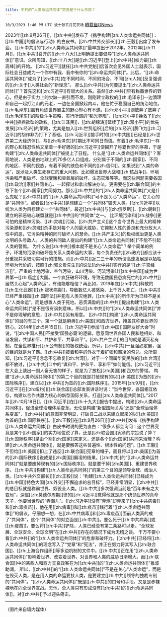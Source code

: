 ```yaml
---
title: 中共的“人类命运共同体”究竟是个什么东西？
---
```

`10/3/2023 1:46 PM UTC 波士顿五月花农场` [轉載自GNews](https://gnews.org/articles/1775166)

2023年[[zh:9月26日]]，[[zh:中共]]发布了《携手构建[[zh:人类命运共同体]]：[[zh:中国]]的倡议与行动》的白皮书。[[zh:中共外交部长]][[zh:王毅]]出席了发布会。
[[zh:中共]]的“[[zh:人类命运共同体]]”最早提出于2012年。2012年[[zh:11月]]，[[zh:中共]]召开的[[zh:十八大]]上明确提出要倡导“[[zh:人类命运共同体]]”意识。众所周知，[[zh:十八大]]是[[zh:习近平]]登上[[zh:中共]]权力最[[zh:高峰]]的开始。 [[zh:习近平]]就任[[zh:中共党魁]]后首次会见外国人士就表示，国际社会日益成为一个你中有我、我中有你的“[[zh:命运共同体]]”。此后，“[[zh:命运共同体]]”成为了[[zh:中共]]在不同时间、不同的场合、不同[[zh:人物]]反复强调的[[zh:关于]]人类社会的“新理念”。
那么[[zh:中共]]为何要提出“[[zh:人类命运共同体]]”？首先这和[[zh:习近平]]有很大的关系。虽然[[zh:中共]]早有称霸世界的野心，但是由于实力上的欠缺一直引而不发。刚刚建立政权的[[zh:毛泽东]]一边清理和自己一起打江山的元老，一边在全国掀起内斗，他在忙于稳固自己的统治地位。[[zh:毛泽东]]虽有角逐世界霸主的野心却心有不逮。[[zh:邓小平]]则放弃了放弃了[[zh:毛泽东]]的阶级斗争策略，实行所谓的“韬光养晦”，[[zh:邓小平]]挽救了[[zh:中共]]摇摇欲坠的政权。[[zh:江泽民]]、[[zh:胡锦涛]]延续了[[zh:邓小平]]的优先发展[[zh:经济]]的策略，尤其是加入[[zh:世贸组织]]后的[[zh:经济]]腾飞为[[zh:习近平]]的胡作非为打下了基础。[[zh:习近平]]接手时的[[zh:中共国]]已经是[[zh:世界第二大经济体]]，与[[zh:毛泽东]]时期比不可同日而语。有着[[zh:毛泽东]]一样的野心和残忍性格又拿着一手好牌的[[zh:习近平]]便揭开了称霸世界的序幕，于是构建“[[zh:人类命运共同体]]”被提上了日程。
什么是“[[zh:人类命运共同体]]”？客观地说，人类是由地球上的70多亿人口组成，分别属于不同的[[zh:国家]]、不同的地区、不同的民族，有着不同的肤色和不同的[[zh:信仰]]。如果说到“人类的命运”，是涉及人类生死存亡的重大问题，比如爆发世界大战和[[zh:核战争]]、环境污染和严重破坏、全球变暖和臭氧层的破坏、生态灾难等等。而这些问题需要各国[[zh:政治]]家们共同关心、一起探讨和拿出解决办法，更需要在[[zh:联合国]]的主导下各个[[zh:国家]]共同努力。那么[[zh:中共]]的“[[zh:人类命运共同体]]”又是什么鬼呢？[[zh:中共]]的“[[zh:人类命运共同体]]”可不是关心“人类命运”，它关心的是“共同体”。或者说[[zh:中共]]是想建立一个“共同体”毁灭人类。[[zh:习近平]]以统治人类为目标建立一个“共同体”，最近[[zh:中共]]与[[zh:俄罗斯]]、[[zh:朝鲜]]建立的邪恶轴心联盟就是[[zh:中共]]的“共同体”之一。
比环境污染和[[zh:战争]]更可怕的是精神污染、[[zh:灵魂]]污染。[[zh:共产主义]]这个当今世界上最大的精神污染源和[[zh:灵魂]]杀手是对每个人的最大威胁，它抑制人性的善良和充分放大人性中的恶，它污染精神的同时破坏人的慧命。[[zh:共产主义]]的极权统治更是人类文明的头号敌人。人类的共同敌人提出的构建“[[zh:人类命运共同体]]”不能不引起人类的警惕。
为什么说[[zh:中共]]根本就不是关心“人类命运”？举个简单的例子，环境的污染和破坏是关系人类命运的大事，每个负责任的[[zh:政府]]都应该十分重视并采取切实可行的措施。而[[zh:中共]]近二三十年的所谓高速发展是以牺牲环境为代价的，按照[[zh:郭文贵先生]]的说法[[zh:中共]]实行的是“[[zh:子宫经济]]”。严重的土地污染、空气污染，山川污染、河流污染让[[zh:中共国]]成为世界第一[[zh:癌症]]大国。一个疯狂破坏环境，导致无数国民患病死亡的[[zh:中共]]居然关心起“人类命运”，有谁能够相信？再比如，2019年底[[zh:中共]]释放的[[zh:生化武器]][[zh:冠状病毒]]，导致数亿人被感染、上千万人死亡，[[zh:中共]]已经严重践踏[[zh:国际法]]并犯有人类灭绝罪，[[zh:中共]]的所作所为已经不是关心“人类命运”，而是想置人类于死地。恶贯满盈的[[zh:中共]]提出构建“[[zh:人类命运共同体]]”是不是很有讽刺意味。所以[[zh:中共]]的“[[zh:人类命运共同体]]”并不是你理解的意思，[[zh:中共]]另有用意。
[[zh:中共]]构建“[[zh:人类命运共同体]]”的目的有三个。第一个就是麻痹[[zh:美国]]和西方世界，掩盖其称霸世界的野心。2014年[[zh:5月15日]]，[[zh:习近平]]参加“[[zh:中国]]国际友好大会”时说，“[[zh:中国人民]]不接受‘国强必霸’的逻辑，愿意同世界各国人民和睦相处、和谐发展，共谋和平、共护和平、共享和平”。[[zh:共产主义]]的目的就是消灭私有制，在全世界推行[[zh:公有制]]的极权统治。所以，[[zh:中共]]一旦强必定霸，强的目的就是为了霸。[[zh:中共]]披着和平的外衣干着扩张和霸凌的勾兑。众所周知，[[zh:习近平]]念念不忘收复[[zh:台湾]]，对于一个同属华夏民族的[[zh:台湾]]都不放过，[[zh:中共]]口中的“谋和平、护和平、享和平”如何能信。[[zh:习近平]]在大会上装出一副人畜无害的样子，就是为了放松[[zh:美国]]和西方的警惕。
构建“[[zh:人类命运共同体]]”的第二个目的就是打破现有的以[[zh:美国]]为首的[[zh:国际秩序]]，建立以[[zh:中共]]为首的[[zh:国际秩序]]。2015年[[zh:9月]]，[[zh:习近平]]在[[zh:纽约]][[zh:联合国]]总部发表讲话时说：“当今世界，各国相互依存，构建以合作共赢为核心的新型国际关系，打造[[zh:人类命运共同体]]。”2017年[[zh:10月18日]]，[[zh:习近平]]在[[zh:十九大]]报告中提出，构建[[zh:人类命运共同体]]，促进全球治理体系变革。无论是构建“新型国际关系”还是“全球治理体系变革”，[[zh:中共]]的意图非常明显，打破自二战以来建立起来的以[[zh:美国]]为首的[[zh:国际秩序]]。[[zh:王毅]]在[[zh:9月26日]][[zh:中共]]发布《携手构建[[zh:人类命运共同体]]》白皮书时说的更为直白：“很多人都会询问：这个世界究竟是某个[[zh:国家]]的实力地位说了算，还是[[zh:联合国]]宪章的宗旨说了算？[[zh:国际秩序]]是由个别[[zh:国家]]来定义，还是各个[[zh:国家]]共同来治理？构建[[zh:人类命运共同体]]，就是要解答这些普遍性、根本性的问题”。[[zh:王毅]]不但给[[zh:美国]]扣上了违反[[zh:联合国]]宪章的帽子，而且将以[[zh:美国]]为首的[[zh:国际秩序]]说成是[[zh:美国]]霸凌的结果。[[zh:中共]]的“[[zh:人类命运共同体]]”就是要废掉现有的[[zh:国际秩序]]，就是要干掉[[zh:美国]]、重建世界秩序。
[[zh:中共]]构建“[[zh:人类命运共同体]]”的第三个目的是领导全球、统治人类。[[zh:中共外交部长]][[zh:王毅]]说：“构建[[zh:人类命运共同体]]已经成为[[zh:中国]]特色大国[[zh:外交]]不懈追求的总目标”。已经非常明显，[[zh:中共]]的总目标就是称霸世界、奴役全人类。[[zh:中共]]多次强调当前是“百年未有之大变局”，深信[[zh:莫德尔周期]]律的[[zh:习近平]]觉得他就是那个统领世界的真命天子，他要当世界的“弄潮儿”。[[zh:习近平]]没有“弄潮”却弄来了[[zh:中共病毒]]和[[zh:毒疫苗]]，他在用[[zh:病毒]]和[[zh:疫苗]]践行着“[[zh:人类命运共同体]]”的倡议。仔细想一想，在[[zh:中共病毒]]和[[zh:毒疫苗]]面前人类真的成了“共同体”，这个“共同体”的对立面是[[zh:中共]]。要么死于[[zh:中共病毒]]或[[zh:疫苗]]，要么将[[zh:中共]]铲除，人类已经没有第二条路可以走。“全球发展、全球安全、全球文明”在[[zh:中共]]存在的情况下成为无稽之谈。
千万不要小看[[zh:中共]]的“[[zh:人类命运共同体]]”的危害和破坏力。[[zh:中共]]已经将[[zh:人类命运共同体]]的理念写入了“党章”和“宪法”，并正在努力将其写入[[zh:联合国]]、[[zh:上海合作组织]]等多边机制的文件中。[[zh:中共]]正在用“[[zh:人类命运共同体]]”影响着世界、改变着世界，对世界和人类的威胁日渐增大。而[[zh:联合国]]中的某些人和西方无良政客在为[[zh:中共]]的“[[zh:人类命运共同体]]”推波助澜。
所以，[[zh:中共]]的“[[zh:人类命运共同体]]”不是在关心“人类命运”，而是在毁灭人类，是在用人类的命运要挟人类，是要建立[[zh:中共]]领导的独裁专制的“共同体”。“[[zh:人类命运共同体]]”既是[[zh:中共]]的口号和手段，又是是赤裸裸地在向全世界宣战。无他，全人类只有形成没有[[zh:中共]]的[[zh:命运共同体]]，对[[zh:中共]]予以迎头痛击。

---
（图片来自墙内媒体）

